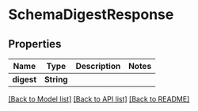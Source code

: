 # SchemaDigestResponse

## Properties

Name | Type | Description | Notes
------------ | ------------- | ------------- | -------------
**digest** | **String** |  | 

[[Back to Model list]](../README.md#documentation-for-models) [[Back to API list]](../README.md#documentation-for-api-endpoints) [[Back to README]](../README.md)


